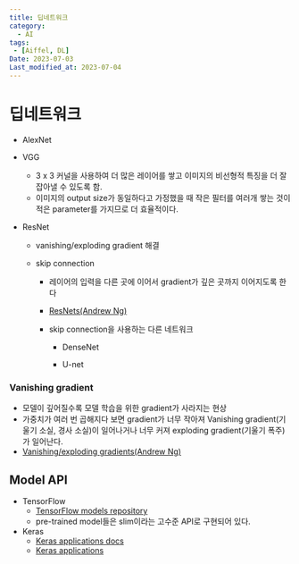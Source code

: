 ```yaml
---
title: 딥네트워크
category:
  - AI
tags:
 - [Aiffel, DL]
Date: 2023-07-03
Last_modified_at: 2023-07-04
---
```






# 딥네트워크

- AlexNet
- VGG
  - 3 x 3 커널을 사용하여 더 많은 레이어를 쌓고 이미지의 비선형적 특징을 더 잘 잡아낼 수 있도록 함.
  - 이미지의 output size가 동일하다고 가정했을 때 작은 필터를 여러개 쌓는 것이 적은 parameter를 가지므로 더 효율적이다. 

- ResNet

  - vanishing/exploding gradient 해결

  - skip connection

    - 레이어의 입력을 다른 곳에 이어서 gradient가 깊은 곳까지 이어지도록 한다

    - [ResNets(Andrew Ng)](https://youtu.be/ZILIbUvp5lk)

    - skip connection을 사용하는 다른 네트워크

      - DenseNet

      - U-net

        

### Vanishing gradient

- 모델이 깊어질수록 모델 학습을 위한 gradient가 사라지는 현상
- 가중치가 여러 번 곱해지다 보면 gradient가 너무 작아져 Vanishing gradient(기울기 소실, 경사 소실)이 일어나거나 너무 커져 exploding gradient(기울기 폭주)가 일어난다.
- [Vanishing/exploding gradients(Andrew Ng)](https://youtu.be/qhXZsFVxGKo)



## Model API

- TensorFlow
  - [TensorFlow models repository](https://github.com/tensorflow/models)
  - pre-trained model들은 slim이라는 고수준 API로 구현되어 있다.
- Keras
  - [Keras applications docs](https://www.tensorflow.org/api_docs/python/tf/keras/applications)
  - [Keras applications](https://github.com/keras-team/keras-applications)


